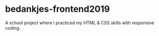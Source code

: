 # bedankjes-frontend2019
A school project where I practiced my HTML &amp; CSS skills with responsive coding.
